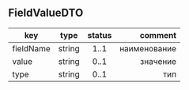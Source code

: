 ## FieldValueDTO

key | type | status | comment
--- | ---- | :----: | ---:
fieldName | string | 1..1 | наименование
value | string | 0..1 | значение
type | string | 0..1 | тип
